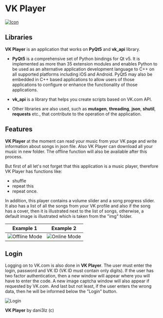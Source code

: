 # VK Player
[![Icon](https://i.imgur.com/GGSlTqE.png)](https://github.com/dani3lz/VK_Player)

## Libraries

**VK Player** is an application that works on **PyQt5** and **vk_api** library.

- **PyQt5** is a comprehensive set of Python bindings for Qt v5. It is implemented as more than 35 extension modules and enables Python to be used as an alternative application development language to C++ on all supported platforms including iOS and Android.
PyQt5 may also be embedded in C++ based applications to allow users of those applications to configure or enhance the functionality of those applications.

- **vk_api** is a library that helps you create scripts based on VK.com API.

- Other libraries are also used, such as **mutagen**, **threading**, **json**, **shutil**, **requests** etc., that contribute to the operation of the application.

## Features

**VK Player** at the moment can read your music from your VK page and write information about songs in json file. Also VK Player can download all your music in new folder. The offline function will also be available after this process.

But first of all let's not forget that this application is a music player, therefore VK Player has functions like:
- shuffle
- repeat this
- repeat once. 

In addition, this player contains a volume slider and a song progress slider.
It also has a list of all the songs from your VK profile and also if the song has a cover, then it is illustrated next to the list of songs, otherwise, a default image is illustrated which is taken from the "img" folder.

Example 1 | Example 2
:-------------------------:|:-------------------------:
![Offline Mode](https://i.imgur.com/6ftddBx.png) | ![Online Mode](https://i.imgur.com/2ykmsg4.png)

## Login
Logging on to VK.com is also done in **VK Player**. The user must enter the login, password and VK ID (VK ID must contain only digits). If the user has two factor authentication, then a new window will appear where you will have to enter the code. 
A new image captcha window will also appear if requested by VK.com. And last but not least, if the user enters the wrong data, then he will be informed below the "Login" button.

![Login](https://i.imgur.com/R9eUQ5F.png)

**VK Player** by dani3lz (c)
